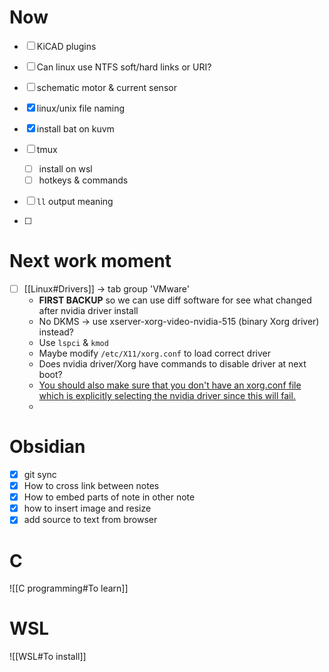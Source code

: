 # Now
- [ ] KiCAD plugins

- [ ] Can linux use NTFS soft/hard links or URI?
- [ ] schematic motor & current sensor
- [x] linux/unix file naming
- [x] install bat on kuvm
- [ ] tmux
    - [ ] install on wsl
    - [ ] hotkeys & commands
- [ ] `ll` output meaning
- [ ] 

# Next work moment
- [ ] [[Linux#Drivers]] -> tab group 'VMware'
    - **FIRST BACKUP** so we can use diff software for see what changed after nvidia driver install
    - No DKMS -> use xserver-xorg-video-nvidia-515 (binary Xorg driver) instead?
    - Use `lspci` & `kmod`
    - Maybe modify `/etc/X11/xorg.conf` to load correct driver
    - Does nvidia driver/Xorg have commands to disable driver at next boot?
    - [You should also make sure that you don't have an xorg.conf file which is explicitly selecting the nvidia driver since this will fail.](https://askubuntu.com/questions/779155/switch-video-drivers-in-dual-boot-environment)
    - 

# Obsidian
- [x] git sync
- [x] How to cross link between notes
- [x] How to embed parts of note in other note
- [x] how to insert image and resize
- [x] add source to text from browser

# C
![[C programming#To learn]]

# WSL
![[WSL#To install]]

